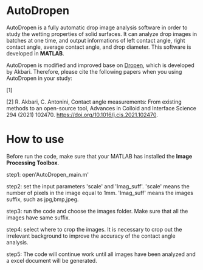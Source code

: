 # AutoDropen
AutoDropen is a fully automatic drop image analysis software in order to study the wetting properties of solid surfaces. It can analyze drop images in batches at one time, and output informations of left contact angle, right contact angle, average contact angle, and drop diameter. This software is developed in **MATLAB**.

AutoDropen is modified and improved base on [Dropen](https://doi.org/10.17632/wzchzbm58p.3), which is developed by Akbari. Therefore, please cite the following papers when you using AutoDropen in your study:

[1]

[2] R. Akbari, C. Antonini, Contact angle measurements: From existing methods to an open-source tool, Advances in Colloid and Interface Science 294 (2021) 102470. https://doi.org/10.1016/j.cis.2021.102470.

# How to use
Before run the code, make sure that your MATLAB has installed the **Image Processing Toolbox**.

step1: open'AutoDropen_main.m'

step2: set the input parameters 'scale' and 'Imag_suff'. 'scale' means the number of pixels in the image equal to 1mm. 'Imag_suff' means the images suffix, such as jpg,bmp,jpeg.

step3: run the code and choose the images folder. Make sure that all the images have same suffix.

step4: select where to crop the images. It is necessary to crop out the irrelevant background to improve the accuracy of the contact angle analysis.

step5: The code will continue work until all images have been analyzed and a excel document will be generated.

 
